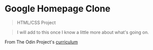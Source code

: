 # Google Homepage Clone

> HTML/CSS Project

> I will add to this once I know a little more about what's going on.

From The Odin Project's [curriculum](http://www.theodinproject.com/courses/web-development-101/lessons/html-css)
